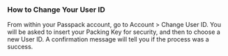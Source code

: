 ### How to Change Your User ID

From within your Passpack account, go to Account &gt; Change User ID. You will be asked to insert your Packing Key for security, and then to choose a new User ID.  A confirmation message will tell you if the process was a success.

